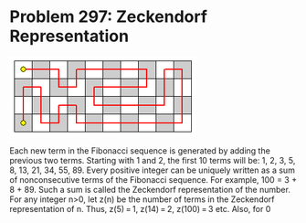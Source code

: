 # Problem 297: Zeckendorf Representation

![problem](problem.gif)

Each new term in the Fibonacci sequence is generated by adding the
previous two terms. Starting with 1 and 2, the first 10 terms will be:
1, 2, 3, 5, 8, 13, 21, 34, 55, 89. Every positive integer can be
uniquely written as a sum of nonconsecutive terms of the Fibonacci
sequence. For example, 100 = 3 + 8 + 89. Such a sum is called the
Zeckendorf representation of the number. For any integer n&gt;0, let
z(n) be the number of terms in the Zeckendorf representation of n. Thus,
z(5) = 1, z(14) = 2, z(100) = 3 etc. Also, for 0